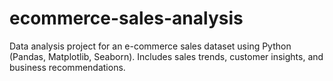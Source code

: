 # ecommerce-sales-analysis
Data analysis project for an e-commerce sales dataset using Python (Pandas, Matplotlib, Seaborn). Includes sales trends, customer insights, and business recommendations.
